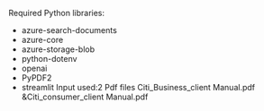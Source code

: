 Required Python libraries:
- azure-search-documents
- azure-core
- azure-storage-blob
- python-dotenv
- openai
- PyPDF2
- streamlit
Input used:2 Pdf files Citi_Business_client Manual.pdf &Citi_consumer_client Manual.pdf
